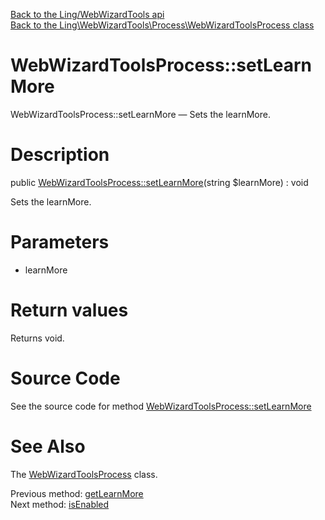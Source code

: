 [Back to the Ling/WebWizardTools api](https://github.com/lingtalfi/WebWizardTools/blob/master/doc/api/Ling/WebWizardTools.md)<br>
[Back to the Ling\WebWizardTools\Process\WebWizardToolsProcess class](https://github.com/lingtalfi/WebWizardTools/blob/master/doc/api/Ling/WebWizardTools/Process/WebWizardToolsProcess.md)


WebWizardToolsProcess::setLearnMore
================



WebWizardToolsProcess::setLearnMore — Sets the learnMore.




Description
================


public [WebWizardToolsProcess::setLearnMore](https://github.com/lingtalfi/WebWizardTools/blob/master/doc/api/Ling/WebWizardTools/Process/WebWizardToolsProcess/setLearnMore.md)(string $learnMore) : void




Sets the learnMore.




Parameters
================


- learnMore

    


Return values
================

Returns void.








Source Code
===========
See the source code for method [WebWizardToolsProcess::setLearnMore](https://github.com/lingtalfi/WebWizardTools/blob/master/Process/WebWizardToolsProcess.php#L245-L248)


See Also
================

The [WebWizardToolsProcess](https://github.com/lingtalfi/WebWizardTools/blob/master/doc/api/Ling/WebWizardTools/Process/WebWizardToolsProcess.md) class.

Previous method: [getLearnMore](https://github.com/lingtalfi/WebWizardTools/blob/master/doc/api/Ling/WebWizardTools/Process/WebWizardToolsProcess/getLearnMore.md)<br>Next method: [isEnabled](https://github.com/lingtalfi/WebWizardTools/blob/master/doc/api/Ling/WebWizardTools/Process/WebWizardToolsProcess/isEnabled.md)<br>

